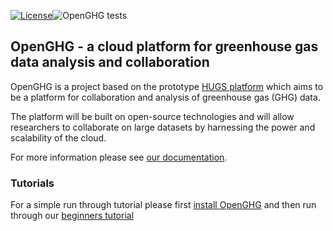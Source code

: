 [![License](https://img.shields.io/badge/License-Apache%202.0-blue.svg)](https://opensource.org/licenses/Apache-2.0)![OpenGHG tests](https://github.com/openghg/openghg/workflows/OpenGHG%20tests/badge.svg?branch=master)

## OpenGHG - a cloud platform for greenhouse gas data analysis and collaboration

OpenGHG is a project based on the prototype [HUGS platform](https://www.hugs-cloud.com) which aims to be a platform for collaboration and analysis
of greenhouse gas (GHG) data.

The platform will be built on open-source technologies and will allow researchers to collaborate on large datasets by harnessing the
power and scalability of the cloud.

For more information please see [our documentation](https://docs.openghg.org/).

### Tutorials

For a simple run through tutorial please first [install OpenGHG](https://docs.openghg.org/install.html) and then run through our [beginners tutorial](https://docs.openghg.org/tutorials/beginner_workflow/workflow.html)

